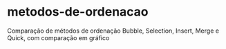 # metodos-de-ordenacao
Comparação de métodos de ordenação Bubble, Selection, Insert, Merge e Quick, com comparação em gráfico
